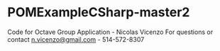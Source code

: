 # POMExampleCSharp-master2
Code for Octave Group Application - Nicolas Vicenzo
For questions or contact n.vicenzo@gmail.com - 514-572-8307
